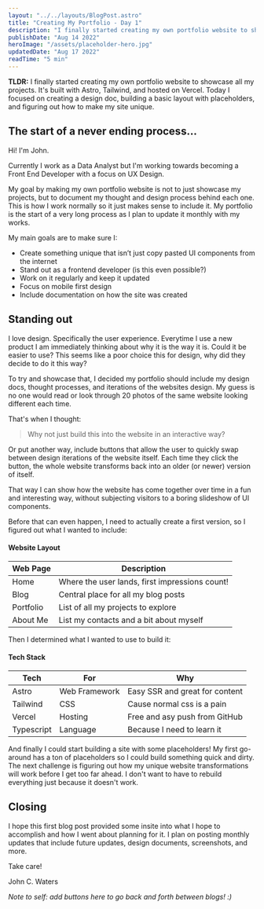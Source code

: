 ```yaml
---
layout: "../../layouts/BlogPost.astro"
title: "Creating My Portfolio - Day 1"
description: "I finally started creating my own portfolio website to showcase all my projects. It's built with Astro, Svelte, Tailwind, and hosted on Vercel. Today I focused on creating a design doc, building a basic layout with placeholders, and figuring out how to make my site unique."
publishDate: "Aug 14 2022"
heroImage: "/assets/placeholder-hero.jpg"
updatedDate: "Aug 17 2022"
readTime: "5 min"
---
```


**TLDR:** I finally started creating my own portfolio website to showcase all my projects. It's built with Astro, Tailwind, and hosted on Vercel. Today I focused on creating a design doc, building a basic layout with placeholders, and figuring out how to make my site unique.

## The start of a never ending process...

Hi! I'm John. 

Currently I work as a Data Analyst but I'm working towards becoming a Front End Developer with a focus on UX Design.

My goal by making my own portfolio website is not to just showcase my projects, but to document my thought and design process behind each one. This is how I work normally so it just makes sense to include it. My portfolio is the start of a very long process as I plan to update it monthly with my works.

My main goals are to make sure I:

* Create something unique that isn’t just copy pasted UI components from the internet
* Stand out as a frontend developer (is this even possible?)
* Work on it regularly and keep it updated
* Focus on mobile first design
* Include documentation on how the site was created

## Standing out

I love design. Specifically the user experience. Everytime I use a new product I am immediately thinking about why it is the way it is. Could it be easier to use? This seems like a poor choice this for design, why did they decide to do it this way?

To try and showcase that, I decided my portfolio should include my design docs, thought processes, and iterations of the websites design. My guess is no one would read or look through 20 photos of the same website looking different each time.

That's when I thought: 
>Why not just build this into the website in an interactive way?

Or put another way, include buttons that allow the user to quickly swap between design iterations of the website itself. Each time they click the button, the whole website transforms back into an older (or newer) version of itself.

That way I can show how the website has come together over time in a fun and interesting way, without subjecting visitors to a boring slideshow of UI components.

Before that can even happen, I need to actually create a first version, so I figured out what I wanted to include:

#### Website Layout

| Web Page   | Description    | 
| --------  | -------- | 
| Home | Where the user lands, first impressions count!| 
| Blog | Central place for all my blog posts |
| Portfolio | List of all my projects to explore |
| About Me | List my contacts and a bit about myself |

Then I determined what I wanted to use to build it:

#### Tech Stack

| Tech   | For    | Why   |
| --------  | -------- | ------ |
| Astro | Web Framework | Easy SSR and great for content |
| Tailwind | CSS | Cause normal css is a pain |
| Vercel | Hosting | Free and asy push from GitHub |
| Typescript | Language | Because I need to learn it |

And finally I could start building a site with some placeholders! My first go-around has a ton of placeholders so I could build something quick and dirty. The next challenge is figuring out how my unique website transformations will work before I get too far ahead. I don't want to have to rebuild everything just because it doesn't work.

## Closing

I hope this first blog post provided some insite into what I hope to accomplish and how I went about planning for it. I plan on posting monthly updates that include future updates, design documents, screenshots, and more.

Take care!

John C. Waters

*Note to self: add buttons here to go back and forth between blogs! :)*